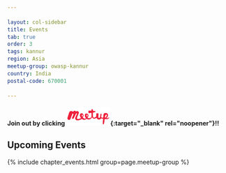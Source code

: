 ```yaml
---

layout: col-sidebar
title: Events
tab: true
order: 3
tags: kannur
region: Asia
meetup-group: owasp-kannur
country: India
postal-code: 670001

---
```

#### Join out by clicking [<img src="assets/images/meetup-s.png" style="width: 20%;" alt="OWASP Kannur on Meetup.com" />](https://www.meetup.com/owasp-kannur/){:target="_blank" rel="noopener"}!!



## Upcoming Events

{% include chapter_events.html group=page.meetup-group %}

<!-- ## Events Archives -->
